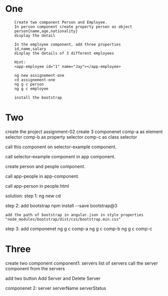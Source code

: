 # One
        Create two component Person and Employee.
        In person component create property person as object
        person{name,age,nationality}
        display the detail

        In the employee component, add three properties
        id,name,salary
        display the details of 3 different employees

        Hint:
        <app-employee id="1" name="Jay"></app-employee>

        ng new assignement-one
        cd assignement-one
        ng g c person
        ng g c employee

        install the bootstrap

           
# Two
  create the project assignment-02
  create 3 componenet 
  comp-a as element selector
  comp-b as property selector
  comp-c as class selector

  call this component on selector-example component.

  call selector-example component in app component.


  create person and people component.
  
  call app-people in app-component.

  call app-person in people.html

  solution:
  step 1: 
    ng new <project-name>
    cd <project-name>

   step 2: add bootstrap
    npm install --save bootstrap@3

    add the path of bootstrap in angular.json in style properties
    "node_modules/bootstrap/dist/css/bootstrap.min.css"

   step 3: add componenet
   ng g c comp-a
   ng g c comp-b
   ng g c comp-c

  

# Three
 create  two component
 component1: servers
   list of servers
   call the server component from the servers

   add two button Add Server and Delete Server


 componenet 2: server
   serverName
   serverStatus
